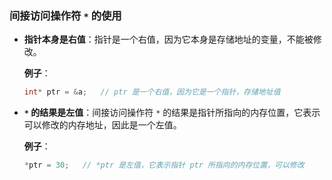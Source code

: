 
### **间接访问操作符 `*` 的使用**

- **指针本身是右值**：指针是一个右值，因为它本身是存储地址的变量，不能被修改。
  
  **例子**：
  ```cpp
  int* ptr = &a;   // ptr 是一个右值，因为它是一个指针，存储地址值
  ```

- **`*` 的结果是左值**：间接访问操作符 `*` 的结果是指针所指向的内存位置，它表示可以修改的内存地址，因此是一个左值。

  **例子**：
  ```cpp
  *ptr = 30;   // *ptr 是左值，它表示指针 ptr 所指向的内存位置，可以修改
  ```